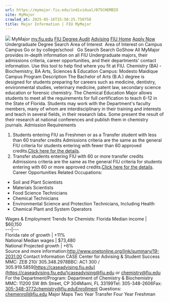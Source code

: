 ```yaml
---
url: https://mymajor.fiu.edu/individual/075CHEMBIO
site: MyMajor
crawled_at: 2025-05-16T15:50:25.750758
title: Major Information | FIU MyMajor
---
```


![](https://mymajor.fiu.edu/assets/logo-T4VPR2BI.png)
MyMajor
[my.fiu.edu](https://my.fiu.edu/)
[FIU Degree Audit](https://dasa.fiu.edu/all-departments/advising/panther-success-hub/panther-degree-audit/)
[Advising](https://advising.fiu.edu)
[FIU Home](https://www.fiu.edu/)
[Apply Now](https://admissions.fiu.edu/)
Undergraduate Degree Search
Area of Interest
​
Area of Interest
on
Campus
​
Campus
Go
or by college/school
​
​
Go
Search
Search
GoShow All
MyMajor provides in-depth information on all FIU Undergraduate majors, their admissions criteria, career opportunities, and their departments' contact information. Use this tool to help find where you fit at FIU.
Chemistry (BA) - Biochemistry,
BA
Arts, Sciences & Education
Campus:
Modesto Maidique Campus
Program Description
The Bachelor of Arts (B.A.) degree is designed for students preparing for careers such as medicine, dentistry, environmental studies, veterinary medicine, patent law, secondary science education or forensic chemistry. The Chemical Education Major allows students to meet all the requirements for full certification to teach 6-12 in the State of Florida. Students may work with the Department's faculty members, many of whom are interdisciplinary in their training and interests and teach in several fields, in their research labs. Some present the result of their research at national conferences and publish them in chemistry journals.
Admission Requirements
1. Students entering FIU as Freshmen or as a Transfer student with less than 60 transfer credits
Admissions criteria are the same as the general FIU criteria for students entering with fewer than 60 approved credits.[Click here for the details](http://admissions.fiu.edu/apply/freshman/).
2. Transfer students entering FIU with 60 or more transfer credits
Admissions criteria are the same as the general FIU criteria for students entering with 60 or more approved credits.[Click here for the details](http://admissions.fiu.edu/apply/transfer/).
Career Opportunities
Related Occupations:
  * Soil and Plant Scientists
  * Materials Scientists
  * Food Science Technicians
  * Chemical Technicians
  * Environmental Science and Protection Technicians, Including Health
  * Chemical Plant and System Operators


Wages & Employment Trends for Chemists:
Florida Median income | $60,150  
---|---  
Florida rate of growth | +11%  
National Median wages | $73,480  
National Projected growth | +6%  
Source and more information:<http://www.onetonline.org/link/summary/19-2031.00>
Contact Information
CASE Center for Advising & Student Success
MMC: ZEB 210/ 305.348.2978BBC: AC1 300 / 305.919.5859[https://caseadvising.fiu.edu](https://caseadvising.fiu.edu/)caseadvising@fiu.edu or chemistry@fiu.edu
For the Department/Program:
Department of Chemistry & Biochemistry
MMC: 11200 SW 8th Street, CP 304Miami, FL 33199Tel: 305-348-2606Fax: 305-348-3772chemistry@fiu.eduEnrollment Questions: chemenroll@fiu.edu
Major Maps
Two Year Transfer
Four Year Freshman
